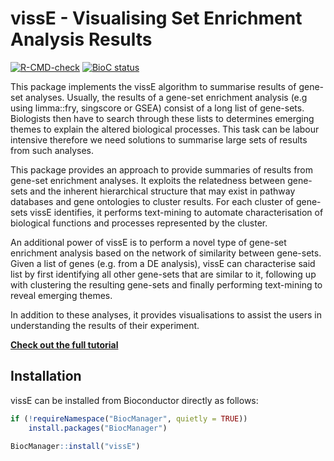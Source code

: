 # vissE - Visualising Set Enrichment Analysis Results

[![R-CMD-check](https://github.com/DavisLaboratory/vissE/workflows/R-CMD-check-bioc/badge.svg)](https://github.com/DavisLaboratory/vissE/actions)
[![BioC status](https://bioconductor.org/shields/years-in-bioc/vissE.svg)](https://bioconductor.org/packages/vissE/)

This package implements the vissE algorithm to summarise results of gene-set analyses. Usually, the results of a gene-set enrichment analysis (e.g using limma::fry, singscore or GSEA) consist of a long list of gene-sets. Biologists then have to search through these lists to determines emerging themes to explain the altered biological processes. This task can be labour intensive therefore we need solutions to summarise large sets of results from such analyses.

This package provides an approach to provide summaries of results from gene-set enrichment analyses. It exploits the relatedness between gene-sets and the inherent hierarchical structure that may exist in pathway databases and gene ontologies to cluster results. For each cluster of gene-sets vissE identifies, it performs text-mining to automate characterisation of biological functions and processes represented by the cluster.

An additional power of vissE is to perform a novel type of gene-set enrichment analysis based on the network of similarity between gene-sets. Given a list of genes (e.g. from a DE analysis), vissE can characterise said list by first identifying all other gene-sets that are similar to it, following up with clustering the resulting gene-sets and finally performing text-mining to reveal emerging themes.

In addition to these analyses, it provides visualisations to assist the users in understanding the results of their experiment. 

**[Check out the full tutorial](https://davislaboratory.github.io/vissE/articles/vissE.html)**

## Installation

vissE can be installed from Bioconductor directly as follows:

```r
if (!requireNamespace("BiocManager", quietly = TRUE))
    install.packages("BiocManager")

BiocManager::install("vissE")
```

